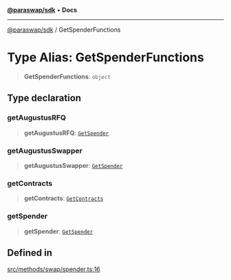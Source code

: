 [**@paraswap/sdk**](../README.md) • **Docs**

***

[@paraswap/sdk](../globals.md) / GetSpenderFunctions

# Type Alias: GetSpenderFunctions

> **GetSpenderFunctions**: `object`

## Type declaration

### getAugustusRFQ

> **getAugustusRFQ**: [`GetSpender`](../-internal-/type-aliases/GetSpender.md)

### getAugustusSwapper

> **getAugustusSwapper**: [`GetSpender`](../-internal-/type-aliases/GetSpender.md)

### getContracts

> **getContracts**: [`GetContracts`](../-internal-/type-aliases/GetContracts.md)

### getSpender

> **getSpender**: [`GetSpender`](../-internal-/type-aliases/GetSpender.md)

## Defined in

[src/methods/swap/spender.ts:16](https://github.com/paraswap/paraswap-sdk/blob/master/src/methods/swap/spender.ts#L16)

